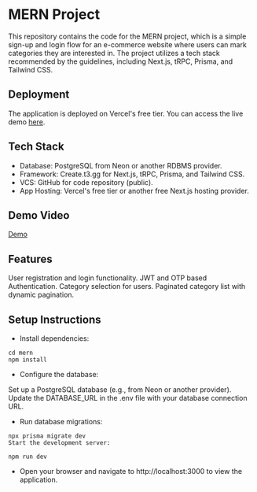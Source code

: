 # MERN Project
This repository contains the code for the MERN project, which is a simple sign-up and login flow for an e-commerce website where users can mark categories they are interested in. The project utilizes a tech stack recommended by the guidelines, including Next.js, tRPC, Prisma, and Tailwind CSS.

## Deployment
The application is deployed on Vercel's free tier. You can access the live demo [here](https://rocket-assignment-psi.vercel.app/signup).

## Tech Stack
- Database: PostgreSQL from Neon or another RDBMS provider.
- Framework: Create.t3.gg for Next.js, tRPC, Prisma, and Tailwind CSS.
- VCS: GitHub for code repository (public).
- App Hosting: Vercel's free tier or another free Next.js hosting provider.

## Demo Video
[Demo](https://www.loom.com/embed/4f2522736b3041f3bcc3d884fe5491c8)

## Features
User registration and login functionality.
JWT and OTP based Authentication.
Category selection for users.
Paginated category list with dynamic pagination.


## Setup Instructions
- Install dependencies:

```
cd mern
npm install
```

- Configure the database:

Set up a PostgreSQL database (e.g., from Neon or another provider).
Update the DATABASE_URL in the .env file with your database connection URL.

- Run database migrations:

```
npx prisma migrate dev
Start the development server:
```

```
npm run dev
```
- Open your browser and navigate to http://localhost:3000 to view the application.

